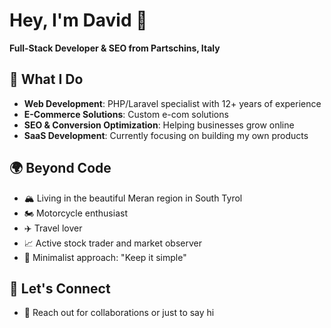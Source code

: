 # Hey, I'm David 👋

**Full-Stack Developer & SEO from Partschins, Italy**

## 🚀 What I Do

- **Web Development**: PHP/Laravel specialist with 12+ years of experience
- **E-Commerce Solutions**: Custom e-com solutions
- **SEO & Conversion Optimization**: Helping businesses grow online
- **SaaS Development**: Currently focusing on building my own products 

## 🌍 Beyond Code

- 🏔️ Living in the beautiful Meran region in South Tyrol
- 🏍️ Motorcycle enthusiast
- ✈️ Travel lover
- 📈 Active stock trader and market observer
- 🎯 Minimalist approach: "Keep it simple"

## 🤝 Let's Connect

- 📧 Reach out for collaborations or just to say hi

